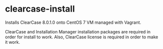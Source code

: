 # clearcase-install

Installs ClearCase 8.0.1.0 onto CentOS 7 VM managed with Vagrant.

ClearCase and Installation Manager installation packages are required in order for install to work. Also, ClearCase license is required in order to make it work.
